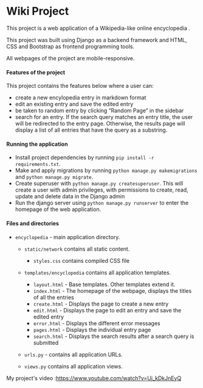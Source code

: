 # Wiki Project

This project is a web application of a Wikipedia-like online encyclopedia .

This project was built using Django as a backend framework and HTML, CSS and Bootstrap as frontend programming tools. 

All webpages of the project are mobile-responsive.

#### Features of the project 
This project contains the features below where a user can:
- create a new encylopedia entry in markdown format
- edit an existing entry and save the edited entry
- be taken to random entry by clicking “Random Page” in the sidebar
- search for an entry. If the search query matches an entry title, the user will be redirected to the entry page. Otherwise, the results page will display a list of all entries that have the query as a substring. 


#### Running the application
  - Install project dependencies by running `pip install -r requirements.txt`.
  - Make and apply migrations by running `python manage.py makemigrations` and `python manage.py migrate`.
  - Create superuser with `python manage.py createsuperuser`. This will create a user with admin privileges, with permissions to create, read, update and delete data in the Django admin
  - Run the django server using `python manage.py runserver` to enter the homepage of the web application.

#### Files and directories
  - `encyclopedia` - main application directory.
    - `static/network` contains all static content.
        - `styles.css` contains compiled CSS file

    - `templates/encyclopedia` contains all application templates.
        - `layout.html` - Base templates. Other templates extend it.
        - `index.html` -  The homepage of the webpage, displays the titles of all the entries
        - `create.html` - Displays the page to create a new entry
        - `edit.html` - Displays the page to edit an entry and save the edited entry
        - `error.html` - Displays the different error messages
        - `pages.html` - Displays the individual entry page
        - `search.html` - Displays the search results after a search query is submitted
      
    - `urls.py` - contains all application URLs.
    - `views.py`  contains all application views.

My project's video :https://www.youtube.com/watch?v=Uj_kDkJnEyQ
